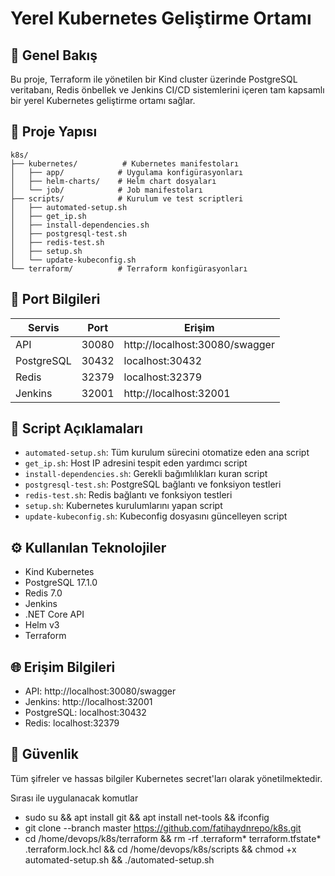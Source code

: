 # Yerel Kubernetes Geliştirme Ortamı

## 📌 Genel Bakış
Bu proje, Terraform ile yönetilen bir Kind cluster üzerinde PostgreSQL veritabanı, Redis önbellek ve Jenkins CI/CD sistemlerini içeren tam kapsamlı bir yerel Kubernetes geliştirme ortamı sağlar.

## 📁 Proje Yapısı
```
k8s/
├── kubernetes/          # Kubernetes manifestoları
│   ├── app/            # Uygulama konfigürasyonları
│   ├── helm-charts/    # Helm chart dosyaları
│   └── job/            # Job manifestoları
├── scripts/            # Kurulum ve test scriptleri
│   ├── automated-setup.sh
│   ├── get_ip.sh
│   ├── install-dependencies.sh
│   ├── postgresql-test.sh
│   ├── redis-test.sh
│   ├── setup.sh
│   └── update-kubeconfig.sh
└── terraform/          # Terraform konfigürasyonları
```

## 🔌 Port Bilgileri
| Servis     | Port  | Erişim                          |
|------------|-------|----------------------------------|
| API        | 30080 | http://localhost:30080/swagger   |
| PostgreSQL | 30432 | localhost:30432                  |
| Redis      | 32379 | localhost:32379                  |
| Jenkins    | 32001 | http://localhost:32001           |

## 🚀 Script Açıklamaları
- `automated-setup.sh`: Tüm kurulum sürecini otomatize eden ana script
- `get_ip.sh`: Host IP adresini tespit eden yardımcı script
- `install-dependencies.sh`: Gerekli bağımlılıkları kuran script
- `postgresql-test.sh`: PostgreSQL bağlantı ve fonksiyon testleri
- `redis-test.sh`: Redis bağlantı ve fonksiyon testleri
- `setup.sh`: Kubernetes kurulumlarını yapan script
- `update-kubeconfig.sh`: Kubeconfig dosyasını güncelleyen script

## ⚙️ Kullanılan Teknolojiler
- Kind Kubernetes
- PostgreSQL 17.1.0
- Redis 7.0
- Jenkins
- .NET Core API
- Helm v3
- Terraform

## 🌐 Erişim Bilgileri
- API: http://localhost:30080/swagger
- Jenkins: http://localhost:32001
- PostgreSQL: localhost:30432
- Redis: localhost:32379

## 🔐 Güvenlik
Tüm şifreler ve hassas bilgiler Kubernetes secret'ları olarak yönetilmektedir.

Sırası ile uygulanacak komutlar 
- sudo su && apt install git && apt install net-tools && ifconfig
- git clone --branch master https://github.com/fatihaydnrepo/k8s.git
- cd /home/devops/k8s/terraform && rm -rf .terraform* terraform.tfstate* .terraform.lock.hcl && cd /home/devops/k8s/scripts && chmod +x automated-setup.sh && ./automated-setup.sh 

